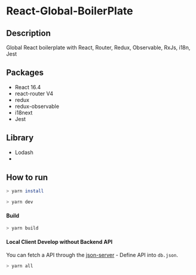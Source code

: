 
# React-Global-BoilerPlate

## Description
Global React boilerplate with React, Router, Redux, Observable, RxJs, i18n, Jest

## Packages
- React 16.4
- react-router V4
- redux
- redux-observable
- i18next
- Jest

## Library
- Lodash
- 

## How to run
```bash
> yarn install
```
```bash
> yarn dev
```

#### Build
```bash
> yarn build
```

#### Local Client Develop without Backend API
You can fetch a API through the [json-server](https://github.com/typicode/json-server)
	- Define API into `db.json`.
```bash
> yarn all
```
